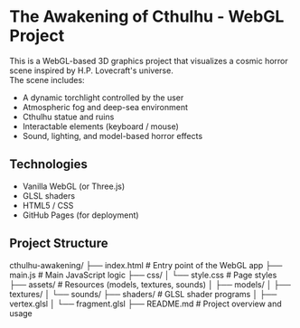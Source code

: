 # The Awakening of Cthulhu - WebGL Project

This is a WebGL-based 3D graphics project that visualizes a cosmic horror scene inspired by H.P. Lovecraft's universe.  
The scene includes:

- A dynamic torchlight controlled by the user
- Atmospheric fog and deep-sea environment
- Cthulhu statue and ruins
- Interactable elements (keyboard / mouse)
- Sound, lighting, and model-based horror effects

## Technologies
- Vanilla WebGL (or Three.js)
- GLSL shaders
- HTML5 / CSS
- GitHub Pages (for deployment)

## Project Structure
cthulhu-awakening/
├── index.html # Entry point of the WebGL app
├── main.js # Main JavaScript logic
├── css/
│ └── style.css # Page styles
├── assets/ # Resources (models, textures, sounds)
│ ├── models/
│ ├── textures/
│ └── sounds/
├── shaders/ # GLSL shader programs
│ ├── vertex.glsl
│ └── fragment.glsl
├── README.md # Project overview and usage